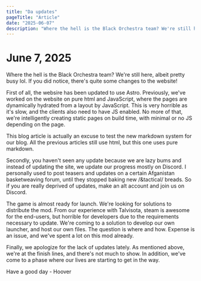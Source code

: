 ```yaml
---
title: "Da updates"
pageTitle: "Article"
date: "2025-06-07"
description: "Where the hell is the Black Orchestra team? We're still here, albeit pretty busy lol. If you did notice, there's quite some changes to the website."
---
```


# June 7, 2025

Where the hell is the Black Orchestra team? We're still here, albeit pretty busy lol. If you did notice, there's quite some changes to the website!

First of all, the websire has been updated to use Astro. Previously, we've worked on the website on pure html and JavaScript, where the pages are dynamically hydrated from a layout by JavaScript. This is very horrible as it's slow, and the clients also need to have JS enabled. No more of that, we're intelligently creating static pages on build time, with minimal or no JS depending on the page.

This blog article is actually an excuse to test the new markdown system for our blog. All the previous articles still use html, but this one uses pure markdown.

Secondly, you haven't seen any update because we are lazy bums and instead of updating the site, we update our progress mostly on Discord. I personally used to post teasers and updates on a certain Afganistan basketweaving forum, until they stopped baking new /&tactical/ breads. So if you are really deprived of updates, make an alt account and join us on Discord.

The game is almost ready for launch. We're looking for solutions to distribute the mod. From our experience with Talvisota, steam is awesome for the end-users, but horrible for developers due to the requirements necessary to update. We're coming to a solution to develop our own launcher, and host our own files. The question is where and how. Expense is an issue, and we've spent a lot on this mod already.

Finally, we apologize for the lack of updates lately. As mentioned above, we're at the finish lines, and there's not much to show. In addition, we've come to a phase where our lives are starting to get in the way.

Have a good day - Hoover
